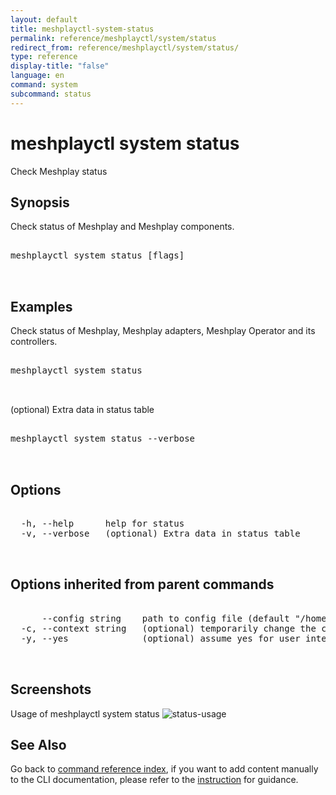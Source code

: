```yaml
---
layout: default
title: meshplayctl-system-status
permalink: reference/meshplayctl/system/status
redirect_from: reference/meshplayctl/system/status/
type: reference
display-title: "false"
language: en
command: system
subcommand: status
---
```


# meshplayctl system status

Check Meshplay status

## Synopsis

Check status of Meshplay and Meshplay components.
<pre class='codeblock-pre'>
<div class='codeblock'>
meshplayctl system status [flags]

</div>
</pre> 

## Examples

Check status of Meshplay, Meshplay adapters, Meshplay Operator and its controllers.
<pre class='codeblock-pre'>
<div class='codeblock'>
meshplayctl system status

</div>
</pre> 

(optional) Extra data in status table
<pre class='codeblock-pre'>
<div class='codeblock'>
meshplayctl system status --verbose

</div>
</pre> 

## Options

<pre class='codeblock-pre'>
<div class='codeblock'>
  -h, --help      help for status
  -v, --verbose   (optional) Extra data in status table

</div>
</pre>

## Options inherited from parent commands

<pre class='codeblock-pre'>
<div class='codeblock'>
      --config string    path to config file (default "/home/runner/.meshery/config.yaml")
  -c, --context string   (optional) temporarily change the current context.
  -y, --yes              (optional) assume yes for user interactive prompts.

</div>
</pre>

## Screenshots

Usage of meshplayctl system status
![status-usage](/assets/img/meshplayctl/status.png)

## See Also

Go back to [command reference index](/reference/meshplayctl/), if you want to add content manually to the CLI documentation, please refer to the [instruction](/project/contributing/contributing-cli#preserving-manually-added-documentation) for guidance.
